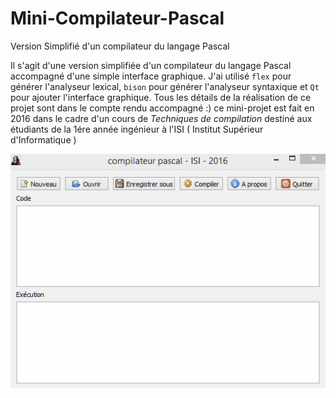 # Mini-Compilateur-Pascal
Version Simplifié d'un compilateur du langage Pascal

Il s'agit d'une version simplifiée d'un compilateur du langage Pascal accompagné d'une simple interface graphique.
J'ai utilisé `flex` pour générer l'analyseur lexical, `bison` pour générer l'analyseur syntaxique et `Qt` pour ajouter l'interface graphique.
Tous les détails de la réalisation de ce projet sont dans le compte rendu accompagné :)
ce mini-projet est fait en 2016 dans le cadre d'un cours de *Techniques de compilation* destiné aux étudiants de la 1ére année ingénieur à l'ISI ( Institut Supérieur d'Informatique )

![screenshot](https://raw.githubusercontent.com/stoufa/Mini-Compilateur-Pascal/master/compilateur-pascal.gif)
